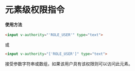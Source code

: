 # 元素级权限指令
#### 使用方法
``` html
<input v-authority="'ROLE_USER'" type="text">
```
或
``` html
<input v-authority="['ROLE_USER']" type="text">
```

接受参数字符串或数组，如果该用户具有该权限则可以访问此元素。